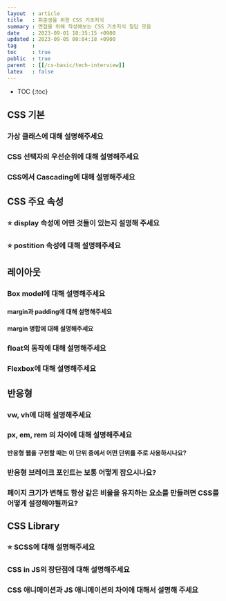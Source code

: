 ```yaml
---
layout  : article
title   : 취준생을 위한 CSS 기초지식 
summary : 면접을 위해 작성해보는 CSS 기초지식 질답 모음
date    : 2023-09-01 18:35:15 +0900
updated : 2023-09-05 00:04:18 +0900
tag     : 
toc     : true
public  : true
parent  : [[/cs-basic/tech-interview]]
latex   : false
---
```

* TOC
{:toc}

## CSS 기본

### 가상 클래스에 대해 설명해주세요

### CSS 선택자의 우선순위에 대해 설명해주세요

### CSS에서 Cascading에 대해 설명해주세요

## CSS 주요 속성

### ⭐ display 속성에 어떤 것들이 있는지 설명해 주세요

### ⭐ postition 속성에 대해 설명해주세요

## 레이아웃

### Box model에 대해 설명해주세요

#### margin과 padding에 대해 설명해주세요

#### margin 병합에 대해 설명해주세요

### float의 동작에 대해 설명해주세요

### Flexbox에 대해 설명해주세요

## 반응형

### vw, vh에 대해 설명해주세요

### px, em, rem 의 차이에 대해 설명해주세요

#### 반응형 웹을 구현할 때는 이 단위 중에서 어떤 단위를 주로 사용하시나요?

### 반응형 브레이크 포인트는 보통 어떻게 잡으시나요?

### 페이지 크기가 변해도 항상 같은 비율을 유지하는 요소를 만들려면 CSS를 어떻게 설정해야될까요?

## CSS Library

### ⭐ SCSS에 대해 설명해주세요

### CSS in JS의 장단점에 대해 설명해주세요

### CSS 애니메이션과 JS 애니메이션의 차이에 대해서 설명해 주세요
